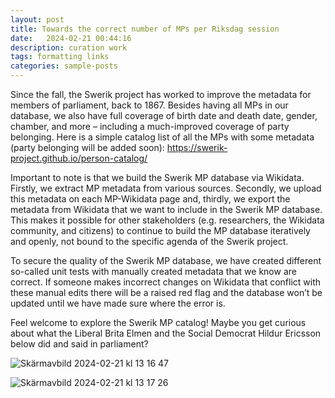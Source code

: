 ```yaml
---
layout: post
title: Towards the correct number of MPs per Riksdag session
date:   2024-02-21 00:44:16
description: curation work 
tags: formatting links
categories: sample-posts
---
```


Since the fall, the Swerik project has worked to improve the metadata for members of parliament, back to 1867. Besides having all MPs in our database, we also have full coverage of birth date and death date, gender, chamber, and more – including a much-improved coverage of party belonging. Here is a simple catalog list of all the MPs with some metadata (party belonging will be added soon): https://swerik-project.github.io/person-catalog/

Important to note is that we build the Swerik MP database via Wikidata. Firstly, we extract MP metadata from various sources. Secondly, we upload this metadata on each MP-Wikidata page and, thirdly, we export the metadata from Wikidata that we want to include in the Swerik MP database. This makes it possible for other stakeholders (e.g. researchers, the Wikidata community, and citizens) to continue to build the MP database iteratively and openly, not bound to the specific agenda of the Swerik project.

To secure the quality of the Swerik MP database, we have created different so-called unit tests with manually created metadata that we know are correct. If someone makes incorrect changes on Wikidata that conflict with these manual edits there will be a raised red flag and the database won’t be updated until we have made sure where the error is.

Feel welcome to explore the Swerik MP catalog! Maybe you get curious about what the Liberal Brita Elmen and the Social Democrat Hildur Ericsson below did and said in parliament?

![Skärmavbild 2024-02-21 kl  13 16 47](https://github.com/swerik-project/swerik-project.github.io/assets/15212990/aff3061f-6ee7-43bd-b36b-122a7ca00f8d)

![Skärmavbild 2024-02-21 kl  13 17 26](https://github.com/swerik-project/swerik-project.github.io/assets/15212990/fc98c0e7-cc3a-4a5b-9516-0e6a427737cd)
